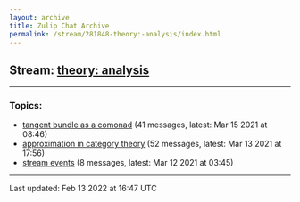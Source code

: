```yaml
---
layout: archive
title: Zulip Chat Archive
permalink: /stream/281848-theory:-analysis/index.html
---
```


## Stream: [theory: analysis](https://mattecapu.github.io/ct-zulip-archive/stream/281848-theory:-analysis/index.html)
---

### Topics:

* [tangent bundle as a comonad](topic/tangent.20bundle.20as.20a.20comonad.html) (41 messages, latest: Mar 15 2021 at 08:46)
* [approximation in category theory](topic/approximation.20in.20category.20theory.html) (52 messages, latest: Mar 13 2021 at 17:56)
* [stream events](topic/stream.20events.html) (8 messages, latest: Mar 12 2021 at 03:45)

<hr><p>Last updated: Feb 13 2022 at 16:47 UTC</p>